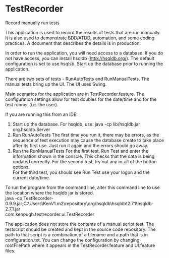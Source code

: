 # TestRecorder
Record manually run tests

This application is used to record the results of tests that are run manually.   It is also used to demonstrate BDD/ATDD, automation, and some coding practices.   A document that describes the details is in production.

In order to run the application, you will need access to a database.  If you do not have access, you can install hsqldb (http://hsqldb.org/).   The default configuration is set to use hsqlsb.   Start up the database prior to running the application.

There are two sets of tests - RunAutoTests and RunManualTests.   The manual tests bring up the UI.   The UI uses Swing.

Main scenarios for the application are in TestRecorder.feature.   The configuration settings allow for test doubles for the date/time and for the test runner (i.e. the user).    

If you are running this from an IDE:

1. Start up the database.   For hsqldb, use: 
       java -cp lib/hsqldb.jar org.hsqldb.Server
2. Run RunAutoTests 
    The first time you run it, there may be errors, as the sequence of test execution may cause the database create to take place after its first use.  Just run it again and the errors should go away. 
3. Run the RunManualTests
    For the first test, Run Test and enter the information shown in the console. This checks that the data is being updated correctly. 
    For the second test, try out any or all of the button options.   
    For the third test, you should see Run Test use your logon and the current date/time.    
    
 To run the program from the command line, alter this command line to use the location where the hsqldb jar is stored.   
    java -cp TestRecorder-0.9.9.jar;C:\Users\KenV1\.m2\repository\org\hsqldb\hsqldb\2.7.1\hsqldb-2.7.1.jar   
             com.kenpugh.testrecorder.ui.TestRecorder

  The application does not store the contents of a manual script test.  The testscript should be created and kept in the source code repository.  The path to that script is a combination of a filename and a path that is in configuration.txt.  You can change the configuration by changing rootFilePath where it appears in the TestRecorder.feature and UI.feature files.  
